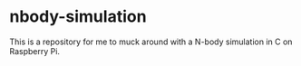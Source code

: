 # nbody-simulation
This is a repository for me to muck around with a N-body simulation in C on Raspberry Pi.
